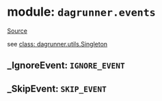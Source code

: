 # module: `dagrunner.events`

[Source](../dagrunner/events.py#L0)

see [class: dagrunner.utils.Singleton](dagrunner.utils.md#class-singleton)

## _IgnoreEvent: `IGNORE_EVENT`

## _SkipEvent: `SKIP_EVENT`

